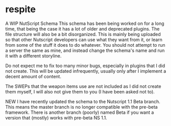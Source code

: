 # respite
A WIP NutScript Schema
This schema has been being worked on for a long time, that being the case it has a lot of older and deprecated plugins. The file structure will also be a bit disorganized.
This is mainly being uploaded so that other Nutscript developers can use what they want from it, or learn from some of the stuff it does to do whatever. 
You should not attempt to run a server the same as mine, and instead change the schema's name and run it with a different storyline.

Do not expect me to fix too many minor bugs, especially in plugins that I did not create. This will be updated infrequently, usually only after I implement a decent amount of content.

The SWEPs that the weapon items use are not included as I did not create them myself, I will also not give them to you (I have been asked not to).

NEW 
I have recently updated the schema to the Nutscript 1.1 Beta branch. This means the master branch is no longer compatible with the pre-beta framework. There is another branch (poorly) named Beta if you want a version that (mostly) works with pre-beta NS 1.1.

